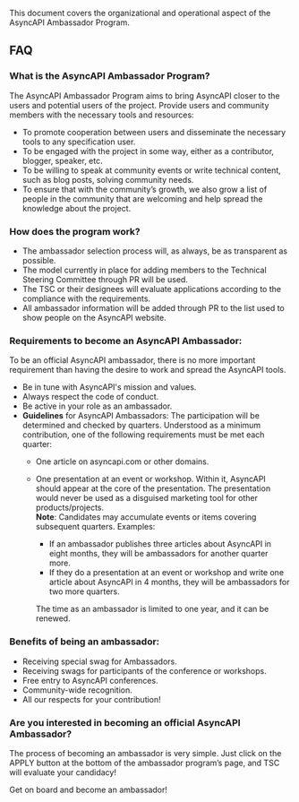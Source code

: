 This document covers the organizational and operational aspect of the AsyncAPI Ambassador Program.

## FAQ

### What is the AsyncAPI Ambassador Program?

The AsyncAPI Ambassador Program aims to bring AsyncAPI closer to the users and potential users of the project. Provide users and community members with the necessary tools and resources:

- To promote cooperation between users and disseminate the necessary tools to any specification user.
- To be engaged with the project in some way, either as a contributor, blogger, speaker, etc.
- To be willing to speak at community events or write technical content, such as blog posts, solving community needs.
- To ensure that with the community’s growth, we also grow a list of people in the community that are welcoming and help spread the knowledge about the project.

### How does the program work?

- The ambassador selection process will, as always, be as transparent as possible.
- The model currently in place for adding members to the Technical Steering Committee through PR will be used.
- The TSC or their designees will evaluate applications according to the compliance with the requirements.
- All ambassador information will be added through PR to the list used to show people on the AsyncAPI website.

### Requirements to become an AsyncAPI Ambassador:

To be an official AsyncAPI ambassador, there is no more important requirement than having the desire to work and spread the AsyncAPI tools.

- Be in tune with AsyncAPI's mission and values.
- Always respect the code of conduct.
- Be active in your role as an ambassador.
- **Guidelines** for AsyncAPI Ambassadors: 
    The participation will be determined and checked by quarters. Understood as a minimum contribution, one of the following requirements must be met each quarter: </br>
    - One article on asyncapi.com or other domains. 
    - One presentation at an event or workshop. Within it, AsyncAPI should appear at the core of the presentation. The presentation would never be used as a disguised marketing tool for other products/projects. </br>
    **Note**: Candidates may accumulate events or items covering subsequent quarters.
         Examples: 

         - If an ambassador publishes three articles about AsyncAPI in eight months, they will be ambassadors for another quarter more.
         - If they do a presentation at an event or workshop and write one article about AsyncAPI in 4 months, they will be ambassadors for two more quarters. 
      
         The time as an ambassador is limited to one year, and it can be renewed. 

### Benefits of being an ambassador:

- Receiving special swag for Ambassadors.
- Receiving swags for participants of the conference or workshops.
- Free entry to AsyncAPI conferences.
- Community-wide recognition.
- All our respects for your contribution!

### Are you interested in becoming an official AsyncAPI Ambassador?

The process of becoming an ambassador is very simple. Just click on the APPLY button at the bottom of the ambassador program’s page, and TSC will evaluate your candidacy!

Get on board and become an ambassador!

